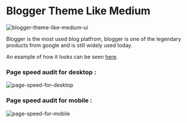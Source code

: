 # Blogger Theme Like Medium

![blogger-theme-like-medium-ui](assets/images/blogger-theme-like-medium-ui-landing-page-sm.png)

Blogger is the most used blog platfrom, blogger is one of the legendary products from google and is still widely used today.

An example of how it looks can be seen [here](https://likemedium.blogspot.com).

### Page speed audit for desktop :

![page-speed-for-desktop](assets/images/page-speed-audit-on-desktop.png)

### Page speed audit for mobile :

![page-speed-for-mobile](assets/images/page-speed-audit-on-mobile.png)
